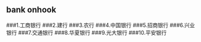 ## bank onhook

###1.工商银行
###2.建行
###3.农行
###4.中国银行
###5.招商银行
###6.兴业银行
###7.交通银行
###8.华夏银行
###9.光大银行
###10.平安银行

